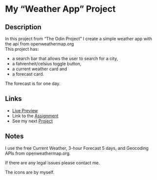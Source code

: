 # My “Weather App” Project

## Description

In this project from “The Odin Project” I create a simple weather app with
the api from openweathermap.org<br>
This project has:

- a search bar that allows the user to search for a city,
- a fahrenheit/celsius toggle button,
- a current weather card and
- a forecast card.

The forecast is for one day.

## Links

- [Live Preview](https://tomsoerr.github.io/odin-weather-app/)
- Link to the [Assignment](https://www.theodinproject.com/lessons/node-path-javascript-weather-app)
- See my next [Project](https://github.com/TomSoerr/odin-testing-practice)

## Notes

I use the free Current Weather, 3-hour Forecast 5 days, and Geocoding APIs
from openweathermap.org.

If there are any legal issues please contact me.

The icons are by myself.
